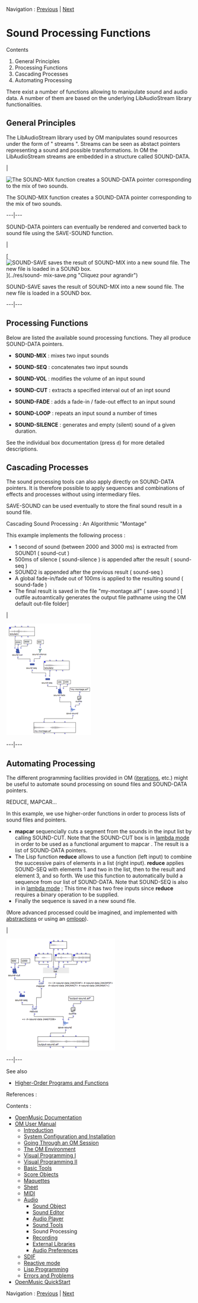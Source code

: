 
Navigation : [Previous](SoundTools "page précédente\(Sound
Tools\)") | [Next](SoundRecording "Next\(Recording\)")

# Sound Processing Functions

Contents

  1. General Principles
  2. Processing Functions
  3. Cascading Processes
  4. Automating Processing

There exist a number of functions allowing to manipulate sound and audio data.
A number of them are based on the underlying LibAudioStream library
functionalities.

## General Principles

The LibAudioStream library used by OM manipulates sound resources under the
form of " streams ".  Streams can be seen as abstact pointers representing a
sound and possible transformations. In OM the LibAudioStream streams are
embedded in a structure called  SOUND-DATA.

|

![The SOUND-MIX function creates a SOUND-DATA pointer corresponding to the mix
of two sounds.](../res/sound-mix.png)

The SOUND-MIX function creates a SOUND-DATA pointer corresponding to the mix
of two sounds.  
  
---|---  
  
SOUND-DATA pointers can eventually be rendered and converted back to sound
file using the SAVE-SOUND function.

|

[![SOUND-SAVE saves the result of SOUND-MIX into a new sound file. The new
file is loaded in a SOUND box.](../res/sound-mix-save_1.png)](../res/sound-
mix-save.png "Cliquez pour agrandir")

SOUND-SAVE saves the result of SOUND-MIX into a new sound file. The new file
is loaded in a SOUND box.  
  
---|---  
  
## Processing Functions

Below are listed the available sound processing functions. They all produce
SOUND-DATA pointers.

  * **SOUND-MIX**  : mixes two input sounds

  * **SOUND-SEQ**  : concatenates two input sounds

  * **SOUND-VOL**  : modifies the volume of an input sound

  * **SOUND-CUT** : extracts a specified interval out of an inpt sound

  * **SOUND-FADE**  : adds a fade-in / fade-out effect to an input sound

  * **SOUND-LOOP**  : repeats an input sound a number of times

  * **SOUND-SILENCE**  : generates and empty (silent) sound of a given duration.

See the individual box documentation (press `d`) for more detailed
descriptions.

## Cascading Processes

The sound processing tools can also apply directly on SOUND-DATA pointers. It
is therefore possible to apply sequences and combinations of effects and
processes without using intermediary files.

SAVE-SOUND can be used eventually to store the final sound result in a sound
file.

Cascading Sound Processing : An Algorithmic "Montage"

This example implements the following process :

  * 1 second of sound (between 2000 and 3000 ms) is extracted from SOUND1 ( sound-cut )
  * 500ms of silence ( sound-silence ) is appended after the result ( sound-seq )
  * SOUND2 is appended after the previous result ( sound-seq )
  * A global fade-in/fade out of 100ms is applied to the resulting sound ( sound-fade )
  * The final result is saved in the file "my-montage.aif" ( save-sound ) [ outfile autoamtically generates the output file pathname using the OM default out-file folder]

|

[![](../res/sound-multi-processing_1.png)](../res/sound-multi-processing.png
"Cliquez pour agrandir")  
  
---|---  
  
## Automating Processing

The different programming facilities provided in OM
([iterations](OMLoop), etc.) might be useful to automate sound processing
on sound files and SOUND-DATA pointers.

REDUCE, MAPCAR...

In this example, we use higher-order functions in order to process lists of
sound files and pointers.

  * **mapcar** sequencially cuts a segment from the sounds in the input list by calling SOUND-CUT. Note that the SOUND-CUT box is in  [lambda mode](LambdaMode) in order to be used as a functional argument to  mapcar . The result is a  list of SOUND-DATA pointers. 
  * The Lisp function **reduce** allows to use a function (left input) to combine the successive pairs of elements in a list (right input). **reduce** applies SOUND-SEQ with elements 1 and two in the list, then to the result and element 3, and so forth. We use this function to automatically build a sequence from our list of SOUND-DATA. Note that SOUND-SEQ is also in in  [lambda mode](LambdaMode) ; This time it has two free inputs since **reduce** requires a binary operation to be supplied.
  * Finally the sequence is saved in a new sound file.

(More advanced processed could be imagined, and implemented with
[abstractions](LambdaPatch) or using an [omloop](LoopGeneral)).

|

[![](../res/sound-reduce_1.png)](../res/sound-reduce.png "Cliquez pour
agrandir")  
  
---|---  
  
See also

  * [Higher-Order Programs and Functions](HighOrder)

References :

Contents :

  * [OpenMusic Documentation](OM-Documentation)
  * [OM User Manual](OM-User-Manual)
    * [Introduction](00-Contents)
    * [System Configuration and Installation](Installation)
    * [Going Through an OM Session](Goingthrough)
    * [The OM Environment](Environment)
    * [Visual Programming I](BasicVisualProgramming)
    * [Visual Programming II](AdvancedVisualProgramming)
    * [Basic Tools](BasicObjects)
    * [Score Objects](ScoreObjects)
    * [Maquettes](Maquettes)
    * [Sheet](Sheet)
    * [MIDI](MIDI)
    * [Audio](Audio)
      * [Sound Object](Sound)
      * [Sound Editor](SoundEditor)
      * [Audio Player](AudioPlayer)
      * [Sound Tools](SoundTools)
      * Sound Processing
      * [Recording](SoundRecording)
      * [External Libraries](Externals)
      * [Audio Preferences](SoundPreferences)
    * [SDIF](SDIF)
    * [Reactive mode](Reactive)
    * [Lisp Programming](Lisp)
    * [Errors and Problems](errors)
  * [OpenMusic QuickStart](QuickStart-Chapters)

Navigation : [Previous](SoundTools "page précédente\(Sound
Tools\)") | [Next](SoundRecording "Next\(Recording\)")

